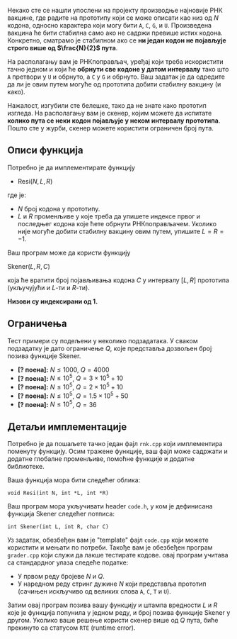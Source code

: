Некако сте се нашли упослени на пројекту производње најновије РНК
вакцине, где радите на прототипу који се може описати као низ од $N$
кодона, односно карактера који могу бити `A`, `C`, `G`, и `U`.
Произведена вакцина ће бити стабилна само ако не садржи превише истих
кодона. Конкретно, сматрамо је стабилном ако се **ни један кодон не
појављује строго више од $\frac{N}{2}$ пута**.

На располагању вам је РНКпоправљач, уређај који треба искористити
тачно једном и који ће **обрнути све кодоне у датом интервалу** тако
што `A` претвори у `U` и обрнуто, а `C` у `G` и обрнуто. Ваш задатак
је да одредите да ли је овим путем могуће од прототипа добити стабилну
вакцину (и како).

Нажалост, изгубили сте белешке, тако да не знате како прототип
изгледа. На располагању вам је скенер, којим можете да испитате
**колико пута се неки кодон појављује у неком интервалу прототипа**.
Пошто сте у журби, скенер можете користити ограничен број пута.

## Описи функција
Потребно је да имплементирате функцију

* $\text{Resi}(N, L, R)$

где је:

* $N$ број кодона у прототипу.
* $L$ и $R$ променљиве у које треба да упишете индексе првог и
  последњег кодона које ћете обрнути РНКпоправљачем. Уколико није
  могуће добити стабилну вакцину овим путем, упишите $L = R = -1$.

Ваш програм може да користи функцију

$\text{Skener}(L, R, C)$

која ће вратити број појављивања кодона $C$ у интервалу $[L, R]$
прототипа (укључујући и $L$-ти и $R$-ти).

**Низови су индексирани од 1.**

## Ограничења
Тест примери су подељени у неколико подзадатака. У сваком подзадатку
је дато ограничење $Q$, које представља дозвољен број позива функције
$\text{Skener}$.

* **[? поена]:** $N \leq 1000$, $Q = 4000$
* **[? поена]:** $N \leq 10^5$, $Q = 3 \times 10^5 + 10$
* **[? поена]:** $N \leq 10^5$, $Q = 2 \times 10^5 + 10$
* **[? поена]:** $N \leq 10^5$, $Q = 1.5 \times 10^5 + 50$
* **[? поена]:** $N \leq 10^5$, $Q = 36$

## Детаљи имплементације
Потребно је да пошаљете тачно један фајл `rnk.cpp` који имплементира
поменуту функцију. Осим тражене функције, ваш фајл може садржати и
додатне глобалне променљиве, помоћне функције и додатне библиотеке.

Ваша функција мора бити следећег облика:

`void Resi(int N, int *L, int *R)`

Ваш програм мора укључивати header `code.h`, у ком је дефинисана
функција $\text{Skener}$ следећег потписа:

`int Skener(int L, int R, char C)`

Уз задатак, обезбеђен вам је "template" фајл `code.cpp` који можете
користити и мењати по потреби. Такође вам је обезбеђен програм
`grader.cpp` који служи да лакше тестирате кодове. овај програм
учитава са стандардног улаза следеће податке:

* У првом реду бројеве $N$ и $Q$.
* У наредном реду стринг дужине $N$ који представља прототип (сачињен
  искључиво од великих слова `A`, `C`, `T` и `U`).

Затим овај програм позива вашу функцију и штампа вредности $L$ и $R$
које је функција попунила у једном реду, и број позива функције
$\text{Skener}$ у другом. Уколико ваше решење користи скенер више од
$Q$ пута, биће прекинуто са статусом `RTE` (runtime error).
